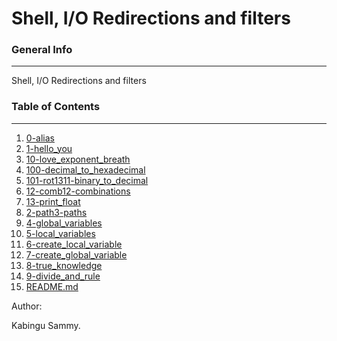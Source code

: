 # Shell, I/O Redirections and filters

### General Info
***
Shell, I/O Redirections and filters


### Table of Contents
***
1. [0-alias](./#)
2. [1-hello_you](./#)
3. [10-love_exponent_breath](./#)
3. [100-decimal_to_hexadecimal](./#)
4. [101-rot1311-binary_to_decimal](./#)
5. [12-comb12-combinations](./#)
6. [13-print_float](./#)
7. [2-path3-paths](./#)
8. [4-global_variables](./#)
9. [5-local_variables](./#)
10. [6-create_local_variable](./#)
11. [7-create_global_variable](./#)
12. [8-true_knowledge](./#)
13. [9-divide_and_rule](./#)
14. [README.md](./#)

Author:

Kabingu Sammy.

